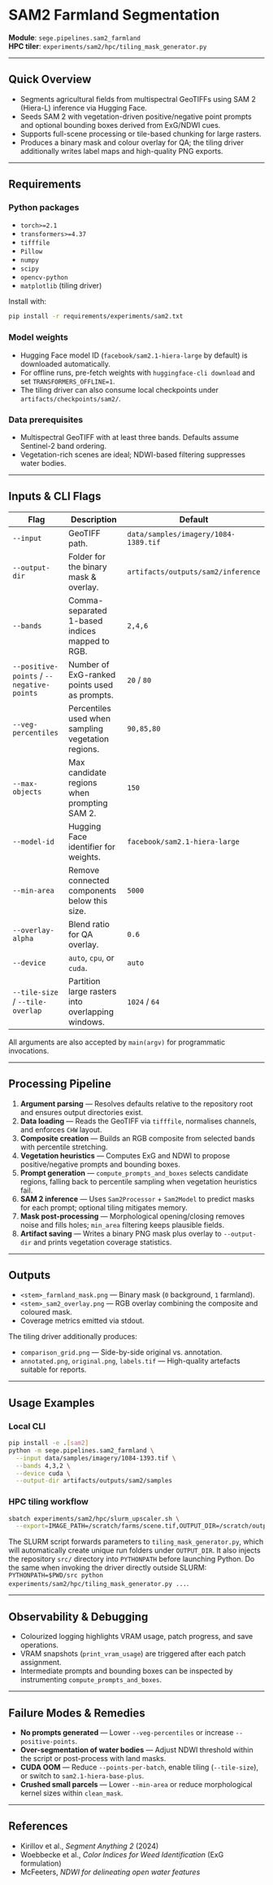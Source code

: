 # SAM2 Farmland Segmentation

**Module**: `sege.pipelines.sam2_farmland`  
**HPC tiler**: `experiments/sam2/hpc/tiling_mask_generator.py`

---

## Quick Overview
- Segments agricultural fields from multispectral GeoTIFFs using SAM 2 (Hiera-L) inference via Hugging Face.
- Seeds SAM 2 with vegetation-driven positive/negative point prompts and optional bounding boxes derived from ExG/NDWI cues.
- Supports full-scene processing or tile-based chunking for large rasters.
- Produces a binary mask and colour overlay for QA; the tiling driver additionally writes label maps and high-quality PNG exports.

---

## Requirements

### Python packages
- `torch>=2.1`
- `transformers>=4.37`
- `tifffile`
- `Pillow`
- `numpy`
- `scipy`
- `opencv-python`
- `matplotlib` (tiling driver)

Install with:

```bash
pip install -r requirements/experiments/sam2.txt
```

### Model weights
- Hugging Face model ID (`facebook/sam2.1-hiera-large` by default) is downloaded automatically.
- For offline runs, pre-fetch weights with `huggingface-cli download` and set `TRANSFORMERS_OFFLINE=1`.
- The tiling driver can also consume local checkpoints under `artifacts/checkpoints/sam2/`.

### Data prerequisites
- Multispectral GeoTIFF with at least three bands. Defaults assume Sentinel-2 band ordering.
- Vegetation-rich scenes are ideal; NDWI-based filtering suppresses water bodies.

---

## Inputs & CLI Flags

| Flag | Description | Default |
| ---- | ----------- | ------- |
| `--input` | GeoTIFF path. | `data/samples/imagery/1084-1389.tif` |
| `--output-dir` | Folder for the binary mask & overlay. | `artifacts/outputs/sam2/inference` |
| `--bands` | Comma-separated 1-based indices mapped to RGB. | `2,4,6` |
| `--positive-points` / `--negative-points` | Number of ExG-ranked points used as prompts. | `20` / `80` |
| `--veg-percentiles` | Percentiles used when sampling vegetation regions. | `90,85,80` |
| `--max-objects` | Max candidate regions when prompting SAM 2. | `150` |
| `--model-id` | Hugging Face identifier for weights. | `facebook/sam2.1-hiera-large` |
| `--min-area` | Remove connected components below this size. | `5000` |
| `--overlay-alpha` | Blend ratio for QA overlay. | `0.6` |
| `--device` | `auto`, `cpu`, or `cuda`. | `auto` |
| `--tile-size` / `--tile-overlap` | Partition large rasters into overlapping windows. | `1024` / `64` |

All arguments are also accepted by `main(argv)` for programmatic invocations.

---

## Processing Pipeline
1. **Argument parsing** — Resolves defaults relative to the repository root and ensures output directories exist.
2. **Data loading** — Reads the GeoTIFF via `tifffile`, normalises channels, and enforces `CHW` layout.
3. **Composite creation** — Builds an RGB composite from selected bands with percentile stretching.
4. **Vegetation heuristics** — Computes ExG and NDWI to propose positive/negative prompts and bounding boxes.
5. **Prompt generation** — `compute_prompts_and_boxes` selects candidate regions, falling back to percentile sampling when vegetation heuristics fail.
6. **SAM 2 inference** — Uses `Sam2Processor` + `Sam2Model` to predict masks for each prompt; optional tiling mitigates memory.
7. **Mask post-processing** — Morphological opening/closing removes noise and fills holes; `min_area` filtering keeps plausible fields.
8. **Artifact saving** — Writes a binary PNG mask plus overlay to `--output-dir` and prints vegetation coverage statistics.

---

## Outputs
- `<stem>_farmland_mask.png` — Binary mask (`0` background, `1` farmland).
- `<stem>_sam2_overlay.png` — RGB overlay combining the composite and coloured mask.
- Coverage metrics emitted via stdout.

The tiling driver additionally produces:
- `comparison_grid.png` — Side-by-side original vs. annotation.
- `annotated.png`, `original.png`, `labels.tif` — High-quality artefacts suitable for reports.

---

## Usage Examples

### Local CLI
```bash
pip install -e .[sam2]
python -m sege.pipelines.sam2_farmland \
  --input data/samples/imagery/1084-1393.tif \
  --bands 4,3,2 \
  --device cuda \
  --output-dir artifacts/outputs/sam2/samples
```

### HPC tiling workflow
```bash
sbatch experiments/sam2/hpc/slurm_upscaler.sh \
  --export=IMAGE_PATH=/scratch/farms/scene.tif,OUTPUT_DIR=/scratch/outputs/scene
```
The SLURM script forwards parameters to `tiling_mask_generator.py`, which will automatically create unique run folders under `OUTPUT_DIR`.
It also injects the repository `src/` directory into `PYTHONPATH` before launching Python. Do the same when invoking the driver directly outside SLURM: `PYTHONPATH=$PWD/src python experiments/sam2/hpc/tiling_mask_generator.py ...`.

---

## Observability & Debugging
- Colourized logging highlights VRAM usage, patch progress, and save operations.
- VRAM snapshots (`print_vram_usage`) are triggered after each patch assignment.
- Intermediate prompts and bounding boxes can be inspected by instrumenting `compute_prompts_and_boxes`.

---

## Failure Modes & Remedies
- **No prompts generated** — Lower `--veg-percentiles` or increase `--positive-points`.
- **Over-segmentation of water bodies** — Adjust NDWI threshold within the script or post-process with land masks.
- **CUDA OOM** — Reduce `--points-per-batch`, enable tiling (`--tile-size`), or switch to `sam2.1-hiera-base-plus`.
- **Crushed small parcels** — Lower `--min-area` or reduce morphological kernel sizes within `clean_mask`.

---

## References
- Kirillov et al., *Segment Anything 2* (2024)  
- Woebbecke et al., *Color Indices for Weed Identification* (ExG formulation)  
- McFeeters, *NDWI for delineating open water features*
